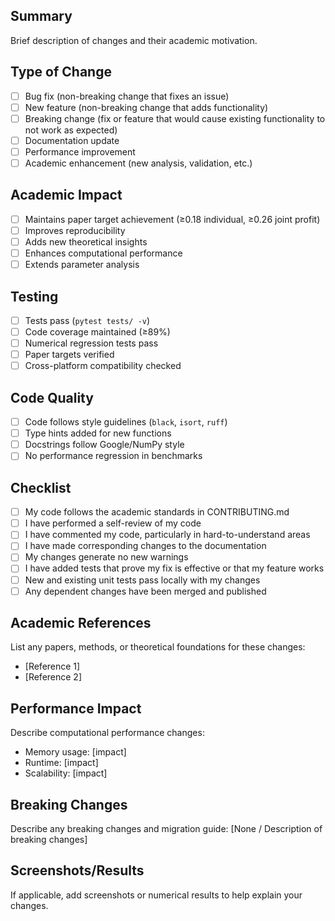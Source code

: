 ## Summary
Brief description of changes and their academic motivation.

## Type of Change
- [ ] Bug fix (non-breaking change that fixes an issue)
- [ ] New feature (non-breaking change that adds functionality) 
- [ ] Breaking change (fix or feature that would cause existing functionality to not work as expected)
- [ ] Documentation update
- [ ] Performance improvement
- [ ] Academic enhancement (new analysis, validation, etc.)

## Academic Impact
- [ ] Maintains paper target achievement (≥0.18 individual, ≥0.26 joint profit)
- [ ] Improves reproducibility
- [ ] Adds new theoretical insights
- [ ] Enhances computational performance
- [ ] Extends parameter analysis

## Testing
- [ ] Tests pass (`pytest tests/ -v`)
- [ ] Code coverage maintained (≥89%)
- [ ] Numerical regression tests pass
- [ ] Paper targets verified
- [ ] Cross-platform compatibility checked

## Code Quality
- [ ] Code follows style guidelines (`black`, `isort`, `ruff`)
- [ ] Type hints added for new functions
- [ ] Docstrings follow Google/NumPy style
- [ ] No performance regression in benchmarks

## Checklist
- [ ] My code follows the academic standards in CONTRIBUTING.md
- [ ] I have performed a self-review of my code
- [ ] I have commented my code, particularly in hard-to-understand areas
- [ ] I have made corresponding changes to the documentation
- [ ] My changes generate no new warnings
- [ ] I have added tests that prove my fix is effective or that my feature works
- [ ] New and existing unit tests pass locally with my changes
- [ ] Any dependent changes have been merged and published

## Academic References
List any papers, methods, or theoretical foundations for these changes:
- [Reference 1]
- [Reference 2]

## Performance Impact
Describe computational performance changes:
- Memory usage: [impact]
- Runtime: [impact]  
- Scalability: [impact]

## Breaking Changes
Describe any breaking changes and migration guide:
[None / Description of breaking changes]

## Screenshots/Results
If applicable, add screenshots or numerical results to help explain your changes.

